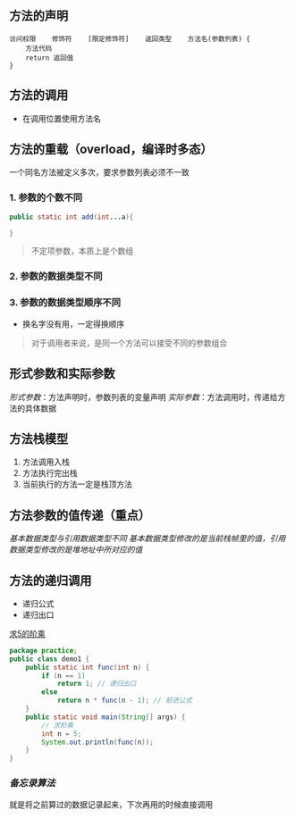 ## 方法的声明

	访问权限    修饰符    [限定修饰符]    返回类型    方法名(参数列表) {
		方法代码
		return 返回值
	}

## 方法的调用

- 在调用位置使用方法名

## 方法的重载（overload，编译时多态）

一个同名方法被定义多次，要求参数列表必须不一致
### 1. 参数的个数不同

```java
public static int add(int...a){

}
```

>不定项参数，本质上是个数组

### 2. 参数的数据类型不同

### 3. 参数的数据类型顺序不同

- 换名字没有用，一定得换顺序

>对于调用者来说，是同一个方法可以接受不同的参数组合

## 形式参数和实际参数

*形式参数*：方法声明时，参数列表的变量声明
*实际参数*：方法调用时，传递给方法的具体数据

## 方法栈模型

1. 方法调用入栈
2. 方法执行完出栈
3. 当前执行的方法一定是栈顶方法

## 方法参数的值传递（重点）

*基本数据类型与引用数据类型不同
基本数据类型修改的是当前栈帧里的值，引用数据类型修改的是堆地址中所对应的值*

## 方法的递归调用

- 递归公式
- 递归出口

[求5的阶乘]()

```java
package practice; 
public class demo1 {  
    public static int func(int n) {  
        if (n == 1)
            return 1; // 递归出口
        else
            return n * func(n - 1); // 前进公式
    }  
    public static void main(String[] args) {
        // 求阶乘
        int n = 5;
        System.out.println(func(n));
    }
}
```

### *备忘录算法*

就是将之前算过的数据记录起来，下次再用的时候直接调用
